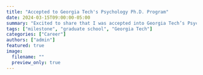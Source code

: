 ```yaml
---
title: "Accepted to Georgia Tech's Psychology Ph.D. Program"
date: 2024-03-15T09:00:00-05:00
summary: "Excited to share that I was accepted into Georgia Tech’s Psychology Ph.D. program in the Adult Development and Aging area. This marks a huge step in my academic and professional journey."
tags: ["milestone", "graduate school", "Georgia Tech"]
categories: ["Career"]
authors: ["admin"]
featured: true
image:
  filename: ""
  preview_only: true
---
```

